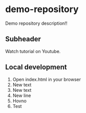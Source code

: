 # demo-repository

Demo repository description!!

## Subheader

Watch tutorial on Youtube. 

 ## Local development

 1. Open index.html in your browser
 2. New text
 3. New text
 4. New line
 5. Hovno
 6. Test
